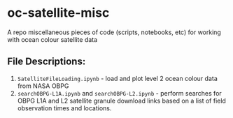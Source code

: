 # oc-satellite-misc

A repo miscellaneous pieces of code (scripts, notebooks, etc) for working with ocean colour satellite data

## File Descriptions:
1. `SatelliteFileLoading.ipynb` - load and plot level 2 ocean colour data from NASA OBPG
2. `searchOBPG-L1A.ipynb` and `searchOBPG-L2.ipynb` - perform searches for OBPG L1A and L2 satellite granule download links based on a list of field observation times and locations.